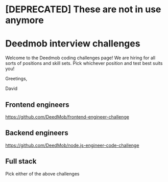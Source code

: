 # [DEPRECATED] These are not in use anymore

# Deedmob interview challenges

Welcome to the Deedmob coding challenges page!
We are hiring for all sorts of positions and skill sets. Pick whichever position and test best suits you!

Greetings,

David


## Frontend engineers

https://github.com/DeedMob/frontend-engineer-challenge

## Backend engineers

https://github.com/DeedMob/node.js-engineer-code-challenge

## Full stack

Pick either of the above challenges
